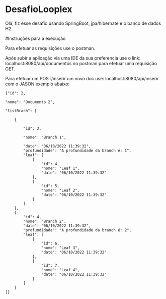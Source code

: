 # DesafioLooplex


Olá, fiz esse desafio usando SpringBoot, jpa/hibernate e o banco de dados H2.

#Instruções para a execução

Para efetuar as requisições use o postman.

Após subir a aplicação via uma IDE da sua preferencia use o link: localhost:8080/api/documentos no postman para efetuar uma requisição GET.

Para efetuar um POST/inserir um novo doc use: localhost:8080/api/inserir com o JASON exemplo abaixo:



    {"id": 2,

    "nome": "Documento 2",

    "listBrach": [

        {

            "id": 3,

            "nome": "Branch 1",

            "date": "06/10/2022 11:39:32",
            "profundidade": "A profundidade da branch é: 1",
            "leaf": [
                {
                    "id": 4,
                    "nome": "Leaf 1",
                    "date": "06/10/2022 11:39:32"
                },
                {
                    "id": 5,
                    "nome": "Leaf 2",
                    "date": "06/10/2022 11:39:32"
                }
            ]
        },
        {
            "id": 4,
            "nome": "Branch 2",
            "date": "06/10/2022 11:39:32",
            "profundidade": "A profundidade da branch é: 2",
            "leaf": [
                {
                    "id": 6,
                    "nome": "Leaf 3",
                    "date": "06/10/2022 11:39:32"
                },
                {
                    "id": 7,
                    "nome": "Leaf 4",
                    "date": "06/10/2022 11:39:32"
                }
            ]
        }
    ]}
